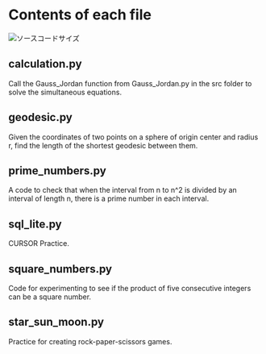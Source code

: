 # Contents of each file

![ソースコードサイズ](https://img.shields.io/github/languages/code-size/yakinoki/test_codes)

## calculation.py

Call the Gauss_Jordan function from Gauss_Jordan.py in the src folder to solve the simultaneous equations.

## geodesic.py

Given the coordinates of two points on a sphere of origin center and radius r, find the length of the shortest geodesic between them.

## prime_numbers.py

A code to check that when the interval from n to n^2 is divided by an interval of length n, there is a prime number in each interval.

## sql_lite.py

CURSOR Practice.

## square_numbers.py

Code for experimenting to see if the product of five consecutive integers can be a square number.

## star_sun_moon.py

Practice for creating rock-paper-scissors games.
